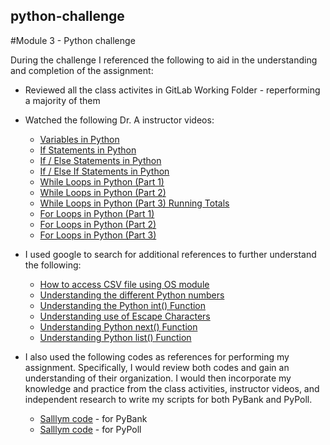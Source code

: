 ## python-challenge
#Module 3 - Python challenge

During the challenge I referenced the following to aid in the understanding and completion of the assignment:

* Reviewed all the class activites in GitLab Working Folder - reperforming a majority of them
* Watched the following Dr. A instructor videos:
  - [Variables in Python](https://youtu.be/mnH7HZod9BA)
  - [If Statements in Python](https://youtu.be/BJPr1iOLuW4)
  - [If / Else Statements in Python](https://youtu.be/xm_ZiP-JaaY)
  - [If / Else If Statements in Python](https://youtu.be/C0HYv6CuqRM)
  - [While Loops in Python (Part 1)](https://youtu.be/oKg9GiEiGbY)
  - [While Loops in Python (Part 2)](https://youtu.be/7YQPKV-teOQ)
  - [While Loops in Python (Part 3) Running Totals](https://youtu.be/woKmWyIjASA)
  - [For Loops in Python (Part 1)](https://youtu.be/nb4QkjphX1Y)
  - [For Loops in Python (Part 2)](https://youtu.be/NZ7XLxfGHVA)
  - [For Loops in Python (Part 3)](https://youtu.be/Hiqbwd7XIAU)

* I used google to search for additional references to further understand the following:
  - [How to access CSV file using OS module](https://stackoverflow.com/questions/60190232/how-to-access-csv-file-using-os-module)
  - [Understanding the different Python numbers](https://www.geeksforgeeks.org/python-numbers/)
  - [Understanding the Python int() Function](https://www.geeksforgeeks.org/python-int-function/)
  - [Understanding use of Escape Characters](https://www.geeksforgeeks.org/preventing-escape-sequence-interpretation-in-python/)
  - [Understanding Python next() Function](https://www.programiz.com/python-programming/methods/built-in/next)
  - [Understanding Python list() Function](https://www.programiz.com/python-programming/methods/built-in/list)

* I also used the following codes as references for performing my assignment. Specifically, I would review both codes and gain an understanding of their organization. I would then incorporate my knowledge and practice from the class activities, instructor videos, and independent research to write my scripts for both PyBank and PyPoll.
  - [Salllym code](https://github.com/Salllym/PyBank_PyPoll_Analysis/blob/main/PyBank/main.py) - for PyBank
  - [Salllym code](https://github.com/Salllym/PyBank_PyPoll_Analysis/blob/main/PyPoll/main.py) - for PyPoll
